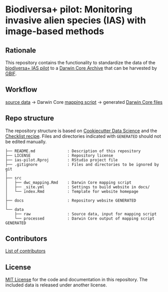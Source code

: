 # Biodiversa+ pilot: Monitoring invasive alien species (IAS) with image-based methods

## Rationale

This repository contains the functionality to standardize the data of the [biodiversa+ IAS pilot](https://www.biodiversa.eu/2024/02/02/pilot-on-invasive-alien-species-monitoring-first-year-report/) to a [Darwin Core Archive](https://www.gbif.org/darwin-core) that can be harvested by [GBIF](https://www.gbif.org/).

## Workflow

[source data](data/raw) → Darwin Core [mapping script](src/dwc_mapping.Rmd) → generated [Darwin Core files](data/processed)

## Repo structure

The repository structure is based on [Cookiecutter Data Science](http://drivendata.github.io/cookiecutter-data-science/) and the [Checklist recipe](https://github.com/trias-project/checklist-recipe). Files and directories indicated with `GENERATED` should not be edited manually.

```
├── README.md              : Description of this repository
├── LICENSE                : Repository license
├── ias-pilot.Rproj        : RStudio project file
├── .gitignore             : Files and directories to be ignored by git
│
├── src
│   ├── dwc_mapping.Rmd    : Darwin Core mapping script
│   ├── _site.yml          : Settings to build website in docs/
│   └── index.Rmd          : Template for website homepage
│
├── docs                   : Repository website GENERATED
│
└── data
    ├── raw                : Source data, input for mapping script
    └── processed          : Darwin Core output of mapping script GENERATED
```

## Contributors

[List of contributors](https://github.com/inbo/ias-pilot/contributors)

## License

[MIT License](LICENSE) for the code and documentation in this repository. The included data is released under another license.
